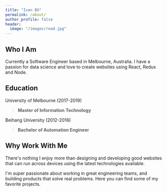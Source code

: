 ```yaml
---
title: "Ivan BU"
permalink: /about/
author_profile: false
header:
  image: "/images/road.jpg"
---
```


Who I Am
--------
Currently a Software Engineer based in Melbourne, Australia. I have a passion for data science and love to create websites using React, Redux and Node. 

Education
---------
University of Melbourne (2017-2019)
>**Master of Information Technology**


Beihang University (2012-2016)
>**Bachelor of Automation Engineer**  

Why Work With Me
----------------
There's nothing I enjoy more than designing and developing good websites that can run across devices using the latest technologies available.

I'm super passionate about working in great engineering teams, and building products that solve real problems. Here you can find some of my favorite projects. 
